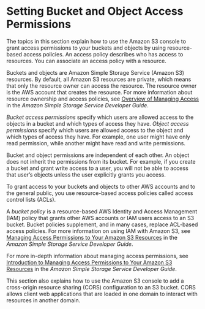 # Setting Bucket and Object Access Permissions<a name="set-permissions"></a>

The topics in this section explain how to use the Amazon S3 console to grant access permissions to your buckets and objects by using resource\-based access policies\. An access policy describes who has access to resources\. You can associate an access policy with a resource\.

 Buckets and objects are Amazon Simple Storage Service \(Amazon S3\) resources\. By default, all Amazon S3 resources are private, which means that only the resource owner can access the resource\. The resource owner is the AWS account that creates the resource\. For more information about resource ownership and access policies, see [Overview of Managing Access](http://docs.aws.amazon.com/AmazonS3/latest/dev/access-control-overview.html) in the *Amazon Simple Storage Service Developer Guide*\. 

*Bucket access permissions* specify which users are allowed access to the objects in a bucket and which types of access they have\. *Object access permissions* specify which users are allowed access to the object and which types of access they have\. For example, one user might have only read permission, while another might have read and write permissions\.

Bucket and object permissions are independent of each other\. An object does not inherit the permissions from its bucket\. For example, if you create a bucket and grant write access to a user, you will not be able to access that user’s objects unless the user explicitly grants you access\.

 To grant access to your buckets and objects to other AWS accounts and to the general public, you use resource\-based access policies called access control lists \(ACLs\)\. 

A *bucket policy* is a resource\-based AWS Identity and Access Management \(IAM\) policy that grants other AWS accounts or IAM users access to an S3 bucket\. Bucket policies supplement, and in many cases, replace ACL\-based access policies\.  For more information on using IAM with Amazon S3, see [Managing Access Permissions to Your Amazon S3 Resources](http://docs.aws.amazon.com/AmazonS3/latest/dev/s3-access-control.html) in the *Amazon Simple Storage Service Developer Guide*\.  

For more in\-depth information about managing access permissions, see [Introduction to Managing Access Permissions to Your Amazon S3 Resources](http://docs.aws.amazon.com/AmazonS3/latest/dev/intro-managing-access-s3-resources.html) in the *Amazon Simple Storage Service Developer Guide*\.

This section also explains how to use the Amazon S3 console to add a cross\-origin resource sharing \(CORS\) configuration to an S3 bucket\. CORS allows client web applications that are loaded in one domain to interact with resources in another domain\.


